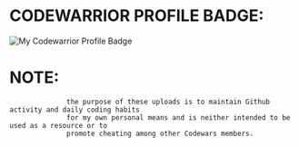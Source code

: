 # CODEWARRIOR PROFILE BADGE:

![My Codewarrior Profile Badge](https://www.codewars.com/users/SVENTRIPIKAL/badges/large)



#                                                         NOTE:
                  the purpose of these uploads is to maintain Github activity and daily coding habits
                  for my own personal means and is neither intended to be used as a resource or to
                  promote cheating among other Codewars members.
